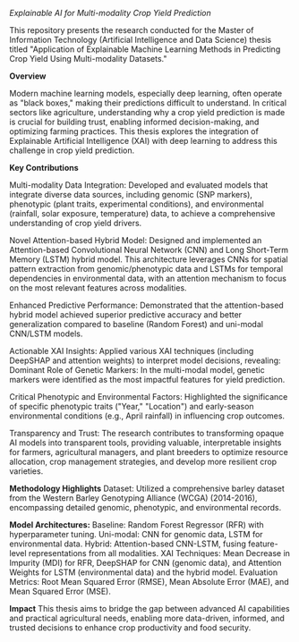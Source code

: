 *Explainable AI for Multi-modality Crop Yield Prediction*

This repository presents the research conducted for the Master of Information Technology (Artificial Intelligence and Data Science) thesis titled "Application of Explainable Machine Learning Methods in Predicting Crop Yield Using Multi-modality Datasets."

**Overview**

Modern machine learning models, especially deep learning, often operate as "black boxes," making their predictions difficult to understand. In critical sectors like agriculture, understanding why a crop yield prediction is made is crucial for building trust, enabling informed decision-making, and optimizing farming practices. This thesis explores the integration of Explainable Artificial Intelligence (XAI) with deep learning to address this challenge in crop yield prediction.

**Key Contributions**

Multi-modality Data Integration: Developed and evaluated models that integrate diverse data sources, including genomic (SNP markers), phenotypic (plant traits, experimental conditions), and environmental (rainfall, solar exposure, temperature) data, to achieve a comprehensive understanding of crop yield drivers.

Novel Attention-based Hybrid Model: Designed and implemented an Attention-based Convolutional Neural Network (CNN) and Long Short-Term Memory (LSTM) hybrid model. This architecture leverages CNNs for spatial pattern extraction from genomic/phenotypic data and LSTMs for temporal dependencies in environmental data, with an attention mechanism to focus on the most relevant features across modalities.

Enhanced Predictive Performance: Demonstrated that the attention-based hybrid model achieved superior predictive accuracy and better generalization compared to baseline (Random Forest) and uni-modal CNN/LSTM models.

Actionable XAI Insights: Applied various XAI techniques (including DeepSHAP and attention weights) to interpret model decisions, revealing:
Dominant Role of Genetic Markers: In the multi-modal model, genetic markers were identified as the most impactful features for yield prediction.

Critical Phenotypic and Environmental Factors: Highlighted the significance of specific phenotypic traits ("Year," "Location") and early-season environmental conditions (e.g., April rainfall) in influencing crop outcomes.

Transparency and Trust: The research contributes to transforming opaque AI models into transparent tools, providing valuable, interpretable insights for farmers, agricultural managers, and plant breeders to optimize resource allocation, crop management strategies, and develop more resilient crop varieties.

**Methodology Highlights**
Dataset: Utilized a comprehensive barley dataset from the Western Barley Genotyping Alliance (WCGA) (2014-2016), encompassing detailed genomic, phenotypic, and environmental records.

**Model Architectures:**
Baseline: Random Forest Regressor (RFR) with hyperparameter tuning.
Uni-modal: CNN for genomic data, LSTM for environmental data.
Hybrid: Attention-based CNN-LSTM, fusing feature-level representations from all modalities.
XAI Techniques: Mean Decrease in Impurity (MDI) for RFR, DeepSHAP for CNN (genomic data), and Attention Weights for LSTM (environmental data) and the hybrid model.
Evaluation Metrics: Root Mean Squared Error (RMSE), Mean Absolute Error (MAE), and Mean Squared Error (MSE).

**Impact**
This thesis aims to bridge the gap between advanced AI capabilities and practical agricultural needs, enabling more data-driven, informed, and trusted decisions to enhance crop productivity and food security.